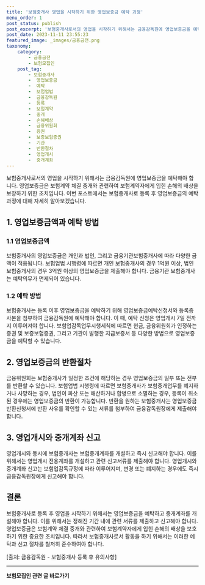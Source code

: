 ```yaml
---
title: '보험중개사 영업을 시작하기 위한 영업보증금 예탁 과정'
menu_order: 1
post_status: publish
post_excerpt: '보험중개사로서의 영업을 시작하기 위해서는 금융감독원에 영업보증금을 예탁해야 합니다. 영업보증금은 보험계약 체결 중개와 관련하여 보험계약자에게 입힌 손해의 배상을 보장하기 위한 조치입니다. 이번 포스트에서는 보험중개사로 등록 후 영업보증금의 예탁 과정에 대해 자세히 알아보겠습니다.'
post_date: 2023-11-11 23:55:23
featured_image: _images/금융금전.png
taxonomy:
    category:
        - 금융금전
        - 보험모집인
    post_tag:
        - 보험중개사
        -  영업보증금
        -  예탁
        -  보험업법
        -  금융감독원
        -  등록
        -  보험계약
        -  중개
        -  손해배상
        -  금융위원회
        -  증권
        -  보증보험증권
        -  기관
        -  반환절차
        -  영업개시
        -  중개계좌
---
```



보험중개사로서의 영업을 시작하기 위해서는 금융감독원에 영업보증금을 예탁해야 합니다. 영업보증금은 보험계약 체결 중개와 관련하여 보험계약자에게 입힌 손해의 배상을 보장하기 위한 조치입니다. 이번 포스트에서는 보험중개사로 등록 후 영업보증금의 예탁 과정에 대해 자세히 알아보겠습니다.

## 1. 영업보증금액과 예탁 방법

### 1.1 영업보증금액

보험중개사의 영업보증금은 개인과 법인, 그리고 금융기관보험중개사에 따라 다양한 금액이 적용됩니다. 보험업법 시행령에 따르면 개인 보험중개사의 경우 1억원 이상, 법인 보험중개사의 경우 3억원 이상의 영업보증금을 제출해야 합니다. 금융기관 보험중개사는 예탁의무가 면제되어 있습니다.

### 1.2 예탁 방법

보험중개사는 등록 이후 영업보증금을 예탁하기 위해 영업보증금예탁신청서와 등록증 사본을 첨부하여 금융감독원에 예탁해야 합니다. 이 때, 예탁 신청은 영업개시 7일 전까지 이루어져야 합니다. 보험업감독업무시행세칙에 따르면 현금, 금융위원회가 인정하는 증권 및 보증보험증권, 그리고 기관이 발행한 지급보증서 등 다양한 방법으로 영업보증금을 예탁할 수 있습니다.

## 2. 영업보증금의 반환절차

금융위원회는 보험중개사가 일정한 조건에 해당하는 경우 영업보증금의 일부 또는 전부를 반환할 수 있습니다. 보험업법 시행령에 따르면 보험중개사가 보험중개업무를 폐지하거나 사망하는 경우, 법인이 파산 또는 해산하거나 합병으로 소멸하는 경우, 등록이 취소된 경우에는 영업보증금의 반환이 가능합니다. 반환을 원하는 보험중개사는 영업보증금 반환신청서에 반환 사유를 확인할 수 있는 서류를 첨부하여 금융감독원장에게 제출해야 합니다.

## 3. 영업개시와 중개계좌 신고

영업개시와 동시에 보험중개사는 보험중개계좌를 개설하고 즉시 신고해야 합니다. 이를 위해서는 영업개시 전용계좌를 개설하고 관련 신고서류를 제출해야 합니다. 영업개시와 중개계좌 신고는 보험업감독규정에 따라 이루어지며, 변경 또는 폐지하는 경우에도 즉시 금융감독원장에게 신고해야 합니다.

## 결론

보험중개사로 등록 후 영업을 시작하기 위해서는 영업보증금을 예탁하고 중개계좌를 개설해야 합니다. 이를 위해서는 정해진 기간 내에 관련 서류를 제출하고 신고해야 합니다. 영업보증금은 보험계약 체결 중개와 관련하여 보험계약자에게 입힌 손해의 배상을 보호하기 위한 중요한 조치입니다. 따라서 보험중개사로서 활동을 하기 위해서는 이러한 예탁과 신고 절차를 철저히 준수하여야 합니다.

[출처: 금융감독원 - 보험중개사 등록 후 유의사항]
<!-- wp:separator -->
<hr class="wp-block-separator has-alpha-channel-opacity"/>
<!-- /wp:separator -->

<!-- wp:group {"backgroundColor":"base","layout":{"type":"constrained"}} -->
<div class="wp-block-group has-base-background-color has-background"><!-- wp:paragraph {"align":"center","fontSize":"medium"} -->
<p class="has-text-align-center has-large-font-size"><strong>보험모집인 관련 글 바로가기</strong></p>
<!-- /wp:paragraph -->


<!-- wp:latest-posts
{"categories":[{"id":15486,"count":19,"description":"","link":"https://uknowlaw.com/category/%eb%b3%b4%ed%97%98%eb%aa%a8%ec%a7%91%ec%9d%b8/","name":"보험모집인","slug":"보험모집인","taxonomy":"category","parent":0,"meta":[],"_links":{"self":[{"href":"https://uknowlaw.com/wp-json/wp/v2/categories/15486"}],"collection":[{"href":"https://uknowlaw.com/wp-json/wp/v2/categories"}],"about":[{"href":"https://uknowlaw.com/wp-json/wp/v2/taxonomies/category"}],"wp:post_type":[{"href":"https://uknowlaw.com/wp-json/wp/v2/posts?categories=15486"}],"curies":[{"name":"wp","href":"https://api.w.org/{rel}","templated":true}]}}],"postsToShow":100,"excerptLength":28,"postLayout":"grid","columns":2,"featuredImageAlign":"left","featuredImageSizeSlug":"large","fontSize":"small"} /--></div>
<!-- /wp:group -->